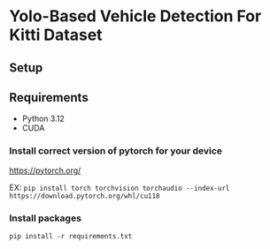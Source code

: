 # Yolo-Based Vehicle Detection For Kitti Dataset

## Setup

## Requirements

 - Python 3.12
 - CUDA

### Install correct version of pytorch for your device

https://pytorch.org/

EX: `pip install torch torchvision torchaudio --index-url https://download.pytorch.org/whl/cu118`

### Install packages

`pip install -r requirements.txt`
